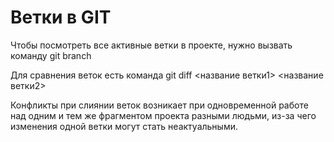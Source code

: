 # Ветки в GIT

Чтобы посмотреть все активные ветки в проекте, нужно вызвать команду git branch 

Для сравнения веток есть команда git diff <название ветки1> <название ветки2>

Конфликты при слиянии веток возникает при одновременной работе над одним и тем же фрагментом проекта разными людьми, из-за чего изменения одной ветки могут стать неактуальными.

